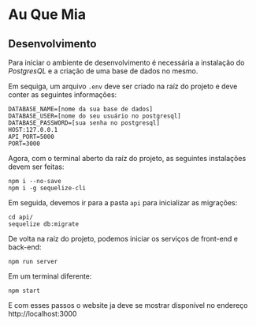 # Au Que Mia

## Desenvolvimento

Para iniciar o ambiente de desenvolvimento é necessária a instalação do _PostgresQL_ e a criação de
uma base de dados no mesmo.

Em sequiga, um arquivo `.env` deve ser criado na raíz do projeto e deve conter as seguintes informações:

```
DATABASE_NAME=[nome da sua base de dados]
DATABASE_USER=[nome do seu usuário no postgresql]
DATABASE_PASSWORD=[sua senha no postgresql]
HOST:127.0.0.1
API_PORT=5000
PORT=3000
```

Agora, com o terminal aberto da raíz do projeto, as seguintes instalações devem ser feitas:

```
npm i --no-save
npm i -g sequelize-cli
```

Em seguida, devemos ir para a pasta `api` para inicializar as migrações:

```
cd api/
sequelize db:migrate
```

De volta na raíz do projeto, podemos iniciar os serviços de front-end e back-end:

```
npm run server
```

Em um terminal diferente:

```
npm start
```

E com esses passos o website ja deve se mostrar disponível no endereço http://localhost:3000
